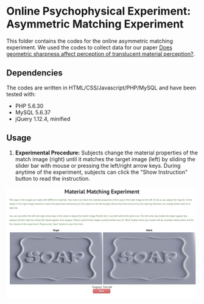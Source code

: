 # Online Psychophysical Experiment: Asymmetric Matching Experiment
This folder contains the codes for the online asymmetric matching experiment. We used the codes to collect data for our paper [Does geometric sharpness affect perception of translucent material perception?](https://scholar.google.com/scholar?cluster=14656285582704001098&hl=en&oi=scholarr).

## Dependencies
The codes are written in HTML/CSS/Javascript/PHP/MySQL and have been tested with:
* PHP 5.6.30 
* MySQL 5.6.37
* jQuery 1.12.4, minified


## Usage
1. **Experimental Procedure:** Subjects change the material properties of the match image (right) until it matches the target image (left) by sliding the slider bar with mouse or pressing the left/right arrow keys. During anytime of the experiment, subjects can click the "Show Instruction" button to read the instruction. 

<div class="image12">
<!--     <p align="center"> Experimental Interface </strong></p> -->
    <p align="center"><img src="img/demo.gif"></p>
</div>
